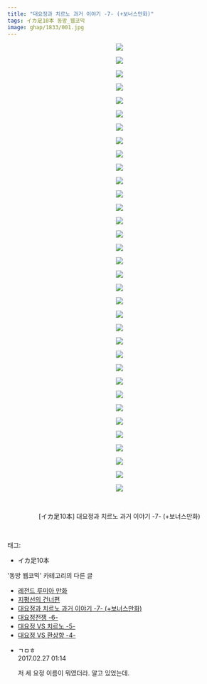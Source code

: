 ```yaml
---
title: "대요정과 치르노 과거 이야기 -7- (+보너스만화)"
tags: イカ足10本 동방_웹코믹
image: ghap/1833/001.jpg
---
```

<div class="article">
<p style="text-align: center; clear: none; float: none;"><img src="{{ site.nasurl }}/ghap/1833/001.jpg"/></p>
<p style="text-align: center; clear: none; float: none;"><img src="{{ site.nasurl }}/ghap/1833/002.jpg"/></p>
<p style="text-align: center; clear: none; float: none;"><img src="{{ site.nasurl }}/ghap/1833/003.jpg"/></p>
<p style="text-align: center; clear: none; float: none;"><img src="{{ site.nasurl }}/ghap/1833/004.jpg"/></p>
<p style="text-align: center; clear: none; float: none;"><img src="{{ site.nasurl }}/ghap/1833/005.jpg"/></p>
<p style="text-align: center; clear: none; float: none;"><img src="{{ site.nasurl }}/ghap/1833/006.jpg"/></p>
<p style="text-align: center; clear: none; float: none;"><img src="{{ site.nasurl }}/ghap/1833/007.jpg"/></p>
<p style="text-align: center; clear: none; float: none;"><img src="{{ site.nasurl }}/ghap/1833/008.jpg"/></p>
<p style="text-align: center; clear: none; float: none;"><img src="{{ site.nasurl }}/ghap/1833/009.jpg"/></p>
<p style="text-align: center; clear: none; float: none;"><img src="{{ site.nasurl }}/ghap/1833/010.jpg"/></p>
<p style="text-align: center; clear: none; float: none;"><img src="{{ site.nasurl }}/ghap/1833/011.jpg"/></p>
<p style="text-align: center; clear: none; float: none;"><img src="{{ site.nasurl }}/ghap/1833/012.jpg"/></p>
<p style="text-align: center; clear: none; float: none;"><img src="{{ site.nasurl }}/ghap/1833/013.jpg"/></p>
<p style="text-align: center; clear: none; float: none;"><img src="{{ site.nasurl }}/ghap/1833/014.jpg"/></p>
<p style="text-align: center; clear: none; float: none;"><img src="{{ site.nasurl }}/ghap/1833/015.jpg"/></p>
<p style="text-align: center; clear: none; float: none;"><img src="{{ site.nasurl }}/ghap/1833/016.jpg"/></p>
<p style="text-align: center; clear: none; float: none;"><img src="{{ site.nasurl }}/ghap/1833/017.jpg"/></p>
<p style="text-align: center; clear: none; float: none;"><img src="{{ site.nasurl }}/ghap/1833/018.jpg"/></p>
<p style="text-align: center; clear: none; float: none;"><img src="{{ site.nasurl }}/ghap/1833/019.jpg"/></p>
<p style="text-align: center; clear: none; float: none;"><img src="{{ site.nasurl }}/ghap/1833/020.jpg"/></p>
<p style="text-align: center; clear: none; float: none;"><img src="{{ site.nasurl }}/ghap/1833/021.jpg"/></p>
<p style="text-align: center; clear: none; float: none;"><img src="{{ site.nasurl }}/ghap/1833/022.jpg"/></p>
<p style="text-align: center; clear: none; float: none;"><img src="{{ site.nasurl }}/ghap/1833/023.jpg"/></p>
<p style="text-align: center; clear: none; float: none;"><img src="{{ site.nasurl }}/ghap/1833/024.jpg"/></p>
<p style="text-align: center; clear: none; float: none;"><img src="{{ site.nasurl }}/ghap/1833/025.jpg"/></p>
<p style="text-align: center; clear: none; float: none;"><img src="{{ site.nasurl }}/ghap/1833/026.jpg"/></p>
<p style="text-align: center; clear: none; float: none;"><img src="{{ site.nasurl }}/ghap/1833/027.jpg"/></p>
<p style="text-align: center; clear: none; float: none;"><img src="{{ site.nasurl }}/ghap/1833/028.jpg"/></p>
<p style="text-align: center; clear: none; float: none;"><img src="{{ site.nasurl }}/ghap/1833/029.jpg"/></p>
<p style="text-align: center; clear: none; float: none;"><img src="{{ site.nasurl }}/ghap/1833/030.jpg"/></p>
<p style="text-align: center; clear: none; float: none;"><img src="{{ site.nasurl }}/ghap/1833/031.jpg"/></p>
<p style="text-align: center; clear: none; float: none;"><img src="{{ site.nasurl }}/ghap/1833/032.jpg"/></p>
<p style="text-align: center; clear: none; float: none;"><img src="{{ site.nasurl }}/ghap/1833/033.jpg"/></p>
<p style="text-align: center; clear: none; float: none;"><img src="{{ site.nasurl }}/ghap/1833/034.jpg"/></p>
<p style="text-align: center; clear: none; float: none;"><br/></p>
<p style="text-align: center; clear: none; float: none;">[イカ足10本] 대요정과 치르노 과거 이야기 -7- (+보너스만화)</p>
<p><br/></p>
</div><div class="tagTrail">
<p>태그: </p>
<ul>
<li>イカ足10本</li>
</ul>
</div><div class="another">
<p>'동방 웹코믹' 카테고리의 다른 글</p>
<ul>
<li><a href="/2016-08-27-ghap_1859">레전드 루미아 만화</a></li>
<li><a href="/2016-08-26-ghap_1848">지평선의 건너편</a></li>
<li><a href="/2016-08-25-ghap_1833">대요정과 치르노 과거 이야기 -7- (+보너스만화)</a></li>
<li><a href="/2016-08-25-ghap_1832">대요정전쟁 -6-</a></li>
<li><a href="/2016-08-25-ghap_1831">대요정 VS 치르노 -5-</a></li>
<li><a href="/2016-08-25-ghap_1830">대요정 VS 환상향 -4-</a></li>
</ul>
</div><div class="cb_module cb_fluid">
<div class="cb_wrt cb_profile">
<div class="comment">
<ul>
<li class="cb_thumb_off" id="comment14926414">
<div class="cb_comment_area">
<div class="cb_info_area">
<div class="cb_section">
<span class="cb_nick_name">ㄱㅁㅎ</span>
</div>
<div class="cb_section">
<span class="cb_date">2017.02.27 01:14 </span>
</div>
</div>
<div class="cb_dsc_comment">
<p class="cb_dsc">
											저 세 요정 이름이 뭐였더라. 알고 있었는데.
										</p>
</div>
</div></li>
</ul>
</div>
</div><!-- commentList close -->
</div>
<br/>
<p id="refer"></p>
<br/>
